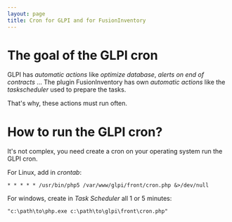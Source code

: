 ```yaml
---
layout: page
title: Cron for GLPI and for FusionInventory
---
```


# The goal of the GLPI cron

GLPI has _automatic actions_ like _optimize database_, _alerts on end of contracts_ ...
The plugin FusionInventory has own _automatic actions_ like the _taskscheduler_ used to prepare the tasks.

That's why, these actions must run often.


# How to run the GLPI cron?

It's not complex, you need create a cron on your operating system run the GLPI cron.


For Linux, add in _crontab_:

```
* * * * * /usr/bin/php5 /var/www/glpi/front/cron.php &>/dev/null
```

For windows, create in _Task Scheduler_ all 1 or 5 minutes:

```
"c:\path\to\php.exe c:\path\to\glpi\front\cron.php"
```






